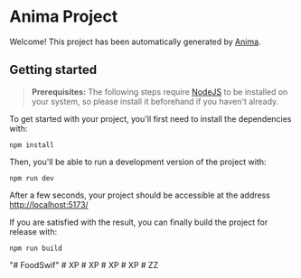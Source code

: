 # Anima Project

Welcome! This project has been automatically generated by [Anima](https://animaapp.com/).

## Getting started

> **Prerequisites:**
> The following steps require [NodeJS](https://nodejs.org/en/) to be installed on your system, so please
> install it beforehand if you haven't already.

To get started with your project, you'll first need to install the dependencies with:

```
npm install
```

Then, you'll be able to run a development version of the project with:

```
npm run dev
```

After a few seconds, your project should be accessible at the address
[http://localhost:5173/](http://localhost:5173/)


If you are satisfied with the result, you can finally build the project for release with:

```
npm run build
```
"# FoodSwif" 
#   X P  
 #   X P  
 #   X P  
 #   X P  
 #   Z Z  
 